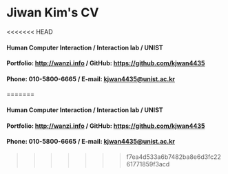 # Jiwan Kim's CV

<<<<<<< HEAD
#### Human Computer Interaction / Interaction lab / UNIST

#### Portfolio: http://wanzi.info / GitHub: https://github.com/kjwan4435

#### Phone: 010-5800-6665 / E-mail: kjwan4435@unist.ac.kr
=======
#### Human Computer Interaction / Interaction lab / UNIST  
#### Portfolio: http://wanzi.info / GitHub: https://github.com/kjwan4435  
#### Phone:  010-5800-6665 / E-mail: kjwan4435@unist.ac.kr
>>>>>>> f7ea4d533a6b7482ba8e6d3fc2261771859f3acd
